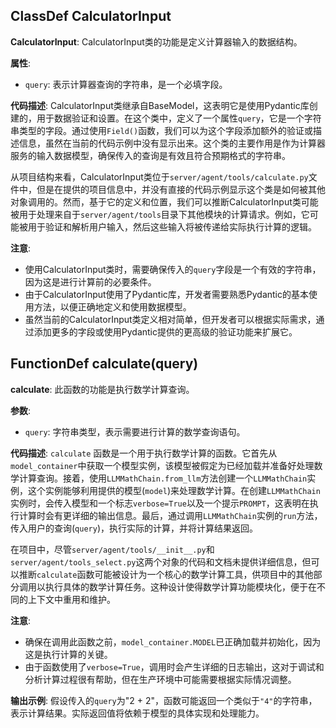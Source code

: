 ## ClassDef CalculatorInput

**CalculatorInput**: CalculatorInput类的功能是定义计算器输入的数据结构。

**属性**:

- `query`: 表示计算器查询的字符串，是一个必填字段。

**代码描述**:
CalculatorInput类继承自BaseModel，这表明它是使用Pydantic库创建的，用于数据验证和设置。在这个类中，定义了一个属性`query`，它是一个字符串类型的字段。通过使用`Field()`函数，我们可以为这个字段添加额外的验证或描述信息，虽然在当前的代码示例中没有显示出来。这个类的主要作用是作为计算器服务的输入数据模型，确保传入的查询是有效且符合预期格式的字符串。

从项目结构来看，CalculatorInput类位于`server/agent/tools/calculate.py`文件中，但是在提供的项目信息中，并没有直接的代码示例显示这个类是如何被其他对象调用的。然而，基于它的定义和位置，我们可以推断CalculatorInput类可能被用于处理来自于`server/agent/tools`目录下其他模块的计算请求。例如，它可能被用于验证和解析用户输入，然后这些输入将被传递给实际执行计算的逻辑。

**注意**:

- 使用CalculatorInput类时，需要确保传入的`query`字段是一个有效的字符串，因为这是进行计算前的必要条件。
- 由于CalculatorInput使用了Pydantic库，开发者需要熟悉Pydantic的基本使用方法，以便正确地定义和使用数据模型。
- 虽然当前的CalculatorInput类定义相对简单，但开发者可以根据实际需求，通过添加更多的字段或使用Pydantic提供的更高级的验证功能来扩展它。

## FunctionDef calculate(query)

**calculate**: 此函数的功能是执行数学计算查询。

**参数**:

- `query`: 字符串类型，表示需要进行计算的数学查询语句。

**代码描述**:
`calculate` 函数是一个用于执行数学计算的函数。它首先从`model_container`中获取一个模型实例，该模型被假定为已经加载并准备好处理数学计算查询。接着，使用`LLMMathChain.from_llm`方法创建一个`LLMMathChain`实例，这个实例能够利用提供的模型(`model`)来处理数学计算。在创建`LLMMathChain`实例时，会传入模型和一个标志`verbose=True`以及一个提示`PROMPT`，这表明在执行计算时会有更详细的输出信息。最后，通过调用`LLMMathChain`实例的`run`方法，传入用户的查询(`query`)，执行实际的计算，并将计算结果返回。

在项目中，尽管`server/agent/tools/__init__.py`和`server/agent/tools_select.py`这两个对象的代码和文档未提供详细信息，但可以推断`calculate`函数可能被设计为一个核心的数学计算工具，供项目中的其他部分调用以执行具体的数学计算任务。这种设计使得数学计算功能模块化，便于在不同的上下文中重用和维护。

**注意**:

- 确保在调用此函数之前，`model_container.MODEL`已正确加载并初始化，因为这是执行计算的关键。
- 由于函数使用了`verbose=True`，调用时会产生详细的日志输出，这对于调试和分析计算过程很有帮助，但在生产环境中可能需要根据实际情况调整。

**输出示例**:
假设传入的`query`为"2 + 2"，函数可能返回一个类似于`"4"`的字符串，表示计算结果。实际返回值将依赖于模型的具体实现和处理能力。
